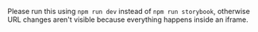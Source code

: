 Please run this using `npm run dev` instead of `npm run storybook`, otherwise URL changes aren't visible because everything happens inside an iframe.
